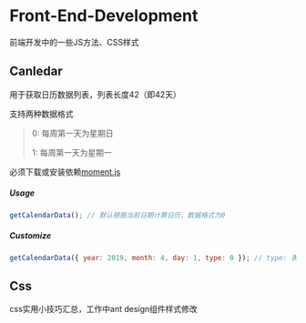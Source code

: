 # Front-End-Development
前端开发中的一些JS方法、CSS样式

## Canledar
用于获取日历数据列表，列表长度42（即42天）

支持两种数据格式
> 0: 每周第一天为星期日
>
> 1: 每周第一天为星期一

必须下载或安装依赖[moment.js](http://momentjs.cn/ "moment.js中文网")
##### Usage
```js
getCalendarData(); // 默认根据当前日期计算日历，数据格式为0
```
##### Customize
```js
getCalendarData({ year: 2019, month: 4, day: 1, type: 0 }); // type: 表示数据格式
```

## Css
css实用小技巧汇总，工作中ant design组件样式修改
